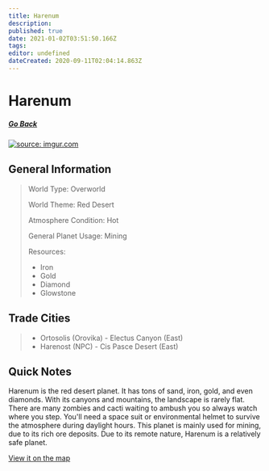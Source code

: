 ```yaml
---
title: Harenum
description: 
published: true
date: 2021-01-02T03:51:50.166Z
tags: 
editor: undefined
dateCreated: 2020-09-11T02:04:14.863Z
---
```


# Harenum

##### [Go Back](/wiki/space#planets)

<a href="https://imgur.com/0Q6UDCv"><img src="https://i.imgur.com/0Q6UDCv.jpg" title="source: imgur.com" /></a>

## General Information

> World Type: Overworld
>
> World Theme: Red Desert
>
> Atmosphere Condition: Hot <During Daylight Hours>
>
> General Planet Usage: Mining
>
> Resources:
> - Iron
> - Gold
> - Diamond
> - Glowstone

## Trade Cities
> - Ortosolis (Orovika) - Electus Canyon (East)
> - Harenost (NPC) - Cis Pasce Desert (East)

## Quick Notes

Harenum is the red desert planet. It has tons of sand, iron, gold, and even diamonds. With its canyons and mountains, the landscape is rarely flat. There are many zombies and cacti waiting to ambush you so always watch where you step. You'll need a space suit or environmental helmet to survive the atmosphere during daylight hours. This planet is mainly used for mining, due to its rich ore deposits. Due to its remote nature, Harenum is a relatively safe planet.

[View it on the map](https://dynmap.starlegacy.net/?worldname=CerusBeta)
